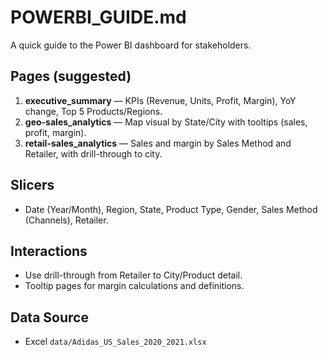 # POWERBI_GUIDE.md

A quick guide to the Power BI dashboard for stakeholders.

## Pages (suggested)
1) **executive_summary** — KPIs (Revenue, Units, Profit, Margin), YoY change, Top 5 Products/Regions.
2) **geo-sales_analytics** — Map visual by State/City with tooltips (sales, profit, margin).
3) **retail-sales_analytics** — Sales and margin by Sales Method and Retailer, with drill-through to city.

## Slicers
- Date (Year/Month), Region, State, Product Type, Gender, Sales Method (Channels), Retailer.

## Interactions
- Use drill-through from Retailer to City/Product detail.
- Tooltip pages for margin calculations and definitions.

## Data Source
- Excel `data/Adidas_US_Sales_2020_2021.xlsx`
